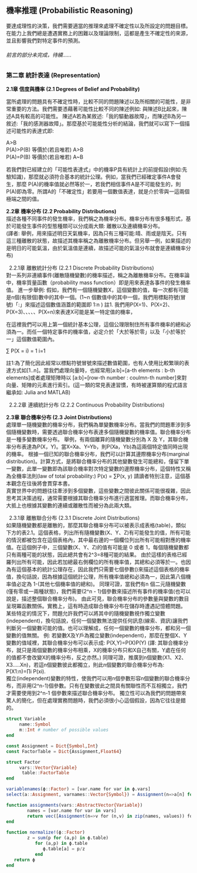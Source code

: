 ## 機率推理 (Probabilistic Reasoning)

要達成理性的決策，我們需要適當的推理來處理不確定性以及所設定的問題目標。在能力上我們總是遭遇實務上的困難以及理論限制，這都是產生不確定性的來源，並且影響我們對特定事件的預測。

###### 前言的部分未完成，待續......


### 第二章 統計表達 (Representation)

**2.1章 信度與機率 (2.1 Degrees of Belief and Probability)**<br>

當所處理的問題具有不確定性時，比較不同的問題陳述以及所相關的可能性，是非常重要的方法。我們需要憑藉著可能性比較不同的陳述例如: 
與陳述B比起來，陳述A具有較高的可能性。
陳述A若為某敘述:「我的驅動器故障」，而陳述B為另一敘述:「我的感測器故障」。那麼基於可能能性分析的結論，我們就可以寫下一個描述可能性的表達式即:<br>

A>B <br>
P(A)>P(B) 等價於(若且唯若) A>B <br>
P(A)=P(B) 等價於(若且唯若) A~B <br>

若我們對已經建立的「可能性表達式」中的機率P具有統計上的前提假設(例如:先驗知識)，那麼就必須符合基本的統計公理。例如，當我們已經確定事件A會發生，那麼 P(A)的機率值就必然等於一，若我們相信事件A是不可能發生的，則 P(A)即為零。所謂A的「不確定性」若要用一個數值表達，就是介於零與一這兩個極端之間的值。<br>

**2.2章 機率分布 (2.2 Probability Distributions)**<br>
描述各種不同事件的發生機率，我們稱之為機率分布。機率分布有很多種形式，基於可能發生事件的型態種類可以分成兩大類: 離散以及連續機率分布。<br>
(譯者: 舉例，用來描述明日天氣機率，因為只有三種可能:晴、雨或是陰天。只有這三種離散的狀態，故描述其機率稱之為離散機率分布。但另舉一例，如果描述的是明日的可能氣溫，由於氣溫值是連續，故描述可能的氣溫分布就會是連續機率分布)

&#160;   2.2.1章  離散統計分布 (2.2.1 Discrete Probability Distributions)<br>
對一系列非連續事件(離散隨機變數)的機率描述，稱之為離散機率分布。在機率論中，機率質量函數（probability mass function）即是用來表達各事件的發生機率值。
進一步舉例:
假如，我們有一個隨機變數X，這個變數的值，每一次都有可能是n個(有限個)數中的其中一個。(1~n 個數值中的其中一個，我們用標點符號(冒號)「:」來描述這個數值涵蓋的範圍即 1:n ) 註1.
我們用P(X=1)、P(X=2)、P(X=3)、、、、、P(X=n)來表達X可能是某一特定值的機率，

在這裡我們可以用上第一個統計基本公理，這個公理限制住所有事件機率的總和必須為一。而任一個特定事件的機率值，必定介於「大於等於零」以及「小於等於一」這個數值範圍內。

∑ P(X = i) = 1
i=1

註1:為了簡化因此經常以標點符號冒號來描述數值範圍，也有人使用比較繁瑣的表達方式如[1..n]。當我們處理向量時，也經常用[a:b]=[a-th elements : b-th elements]或者處理矩陣時以 [a:b]=[row-th number : coulmn-th number]來對向量、矩陣的元素進行索引。(這一類的常見表達習慣，有時被運算類的程式語言繼承如: Julia and MATLAB)


&#160;   2.2.2章  連續統計分布 (2.2.2 Continuous Probability Distributions)<br>

**2.3章 聯合機率分布 (2.3 Joint Distributions)**<br>
處理單一隨機變數的機率分布，我們稱為單變數機率分布。當我們的問題牽涉到多個隨機變數時，需要透過聯合機率分布表達多個隨機變數的機率值。聯合機率分布是一種多變數機率分布。
舉例，有兩個離算的隨機變數分別為 X 及 Y，其聯合機率分布表達為P(X，Y)。當X=Xa、Y=Yb，則P(Xa，Yb)為這兩個特定值同時出現的機率。
根據一個已知的聯合機率分布，我們可以計算其邊際機率分布(marginal distribution)。計算方式，是將聯合機率分布的其他變數發生可能總和，僅留下單一變數，此單一變數即為該聯合機率對次特定變數的邊際機率分布，這個特性又稱為全機率法則(law of total probability:)
P(x) = ∑P(x, y)
請讀者特別注意，這個基本觀念在往後將會貫穿本書。<br>
真實世界中的問題往往牽涉到多個變數，這些變數之間彼此關係可能很複雜，因此思考其決策過程，通常需要根據其聯合機率分布進行適當推理。而聯合機率分布，大抵上也根據其變數的連續或離散性而被分為此兩大類。

&#160;   2.3.1章  離散聯合分布 (2.3.1 Discrete Joint Distributions)<br>
如果隨機變數都是離散的，那麼其聯合機率分布可以被表示成表格(table)，類似下方的表2.1。這個表格，列出所有隨機變數(X、Y、Z)有可能發生的值，所有可能的情況都被包含在這個表格內，其中最右邊的一個欄位列出所有可能相對應的機率值。在這個例子中，三個變數(X、Y、Z)的值有可能是 0 或者 1，每個隨機變數都只有兩種可能的狀態，因此總共會有2^3=8種可能的結果。
由於這樣的表格已經羅列出所有可能，因此若加總最右側欄位的所有機率值，其總和必須等於一。也因為有這個基本的統計公理存在，因此我們只需要七個參數()來描述這個表格的機率值，換句話說，因為根據這個統計公理，所有機率值總和必須為一，因此第八個機率值必定為 1-(其他七個機率值的總和)。
同理可證，當我們有n 個二元隨機變數(僅有零或一兩種狀態)，我們需要(2^n - 1)個參數來描述所有事件的機率值(也可以說是，描述整個聯合機率分布)。
由此可見，聯合機率分布的參數量與變數的數目呈現冪函數關係。實務上，這有時造成聯合機率分布在儲存時遭遇記憶體問題。
某些特定的情況下，問題允許我們可以將其中的隨機變數視作獨立變數(independent)，換句話說，任何一個變數無法提供任何訊息(線索、資訊)讓我們判斷另一個變數可能的值。也可以理解成，任何一個變數的機率分布，都和另一個變數的值無關。
例: 若變數X及Y戶為獨立變數(independent)，那麼在整個X、Y變數的值域裡，其聯合機率分布可以表示成: P(X,Y)=P(X)P(Y)
(譯: 其聯合機率分布，就只是兩個變數的機率分布相乘，X的機率分布只和X自己有關，Y處在任何的值都不會改變X的機率分布，反之亦然。)
同理可證，推廣到n個變數(X1、X2、X3.....Xn)，若這n個變數彼此都獨立，則此n個變數的聯合機率分布為: P(X1:n)=∏i P(xi). <br>
獨立(independent)變數的特性，使我們可以用n個參數形容n個變數的聯合機率分布，而非用(2^n-1)個參數。只有在變數彼此之間具有關聯性而不互相獨立，我們才需要使用到2^n-1 個參數來描述聯合機率分布。
獨立性可以為我們的問題帶來驚人的簡化，但在處理實務問題時，我們必須很小心這個假設，因為它往往是錯的。


```julia
struct Variable
     name::Symbol
     m::Int # number of possible values
end

const Assignment = Dict{Symbol,Int}
const FactorTable = Dict{Assignment,Float64}

struct Factor
     vars::Vector{Variable}
      table::FactorTable
end

variablenames(ϕ::Factor) = [var.name for var in ϕ.vars]
select(a::Assignment, varnames::Vector{Symbol}) = Assignment(n=>a[n] for n in varnames)

function assignments(vars::AbstractVector{Variable})
        names = [var.name for var in vars]
        return vec([Assignment(n=>v for (n,v) in zip(names, values)) for values in product((1:v.m for v in vars)...)])
end
         
function normalize!(ϕ::Factor)
        z = sum(p for (a,p) in ϕ.table)
           for (a,p) in ϕ.table
              ϕ.table[a] = p/z
           end
   return ϕ
end
```
